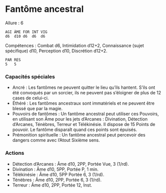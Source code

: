 # Fantôme ancestral

Allure : 6

	AGI	ÂME	FOR	INT	VIG
	d6	d10	d6	d6	d6

Compétences : Combat d6, Intimidation d12+2, Connaissance (sujet spécifique) d10, Perception d10, Discrétion d12+2.

	PAR	RES
	5	5

### Capacités spéciales
- Ancré : Les fantômes ne peuvent quitter le lieu qu’ils hantent. S’ils ont été convoqués par un sorcier, ils ne peuvent pas s’éloigner de plus de 12 cases de celui-ci.
- Éthéré : Les fantômes ancestraux sont immatériels et ne peuvent être blessé que par la magie.
- Pouvoirs de fantômes : Un fantôme ancestral peut utiliser ces Pouvoirs, en utilisant son Âme pour les jets d’Arcanes : Divination, Détection d’Arcanes, Ténèbres, Terreur et Télékinésie. Il dispose de 15 Points de pouvoir. Le fantôme disparaît quand ces points sont épuisés.
- Prémonition spirituelle : Un fantôme ancestral peut percevoir des dangers comme avec l’Atout Sixième sens.

### Actions
- Détection d’Arcanes : Âme d10, 2PP, Portée Vue, 3 (1/rd).
- Divination : Âme d10, 5PP, Portée P, 1 min.
- Télékinésie : Âme d10, 5PP Portée 6, 3 (1/rd).
- Ténèbres : Âme d10, 2PP, Portée 6, 3 (1/rd).
- Terreur : Âme d10, 2PP, Portée 12, Inst.
